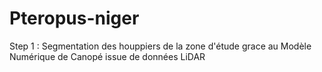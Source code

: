 # Pteropus-niger

Step 1 : Segmentation des houppiers de la zone d'étude grace au Modèle Numérique de Canopé issue de données LiDAR
